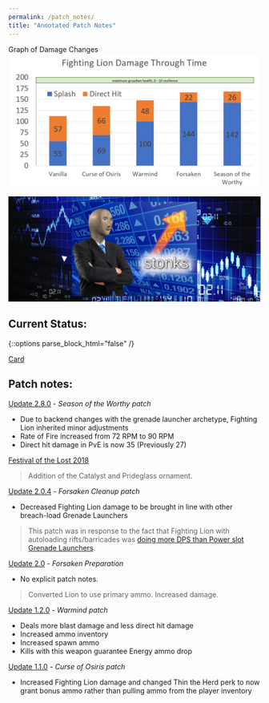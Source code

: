 ```yaml
---
permalink: /patch_notes/
title: "Annotated Patch Notes"
---
```


Graph of Damage Changes
![Fighting Lion Damage per Patch](/assets/images/damage.png)

![Stonks!](/assets/images/stonks.jpg)

## Current Status:

{::options parse_block_html="false" /}

<div class="center">

<a class="embedly-card" href="https://www.reddit.com/r/DestinyTheGame/comments/fh9tmz/feel_like_the_fighting_lion_was_nerfed_checkin/fkc4tl5">Card</a>
<script async src="//embed.redditmedia.com/widgets/platform.js" charset="UTF-8"></script>

</div>

## Patch notes:

[Update 2.8.0](https://www.bungie.net/en/Explore/Detail/News/48838) - _Season of the Worthy patch_

- Due to backend changes with the grenade launcher archetype, Fighting Lion inherited minor adjustments
- Rate of Fire increased from 72 RPM to 90 RPM
- Direct hit damage in PvE is now 35 (Previously 27)

[Festival of the Lost 2018](https://www.bungie.net/en/News/Article/47315)

> Addition of the Catalyst and Prideglass ornament.

[Update 2.0.4](https://www.bungie.net/en/News/Article/47335) - _Forsaken Cleanup patch_

- Decreased Fighting Lion damage to be brought in line with other breach-load Grenade Launchers

> This patch was in response to the fact that Fighting Lion with autoloading rifts/barricades was [doing more DPS than Power slot Grenade Launchers](https://www.reddit.com/r/DestinyTheGame/comments/9bbiwp/fighting_lion_is_currently_extremely_powerful_in/).

[Update 2.0](https://www.bungie.net/en/News/Article/47127) - _Forsaken Preparation_

- No explicit patch notes.

> Converted Lion to use primary ammo. Increased damage.

[Update 1.2.0](https://www.bungie.net/en/News/Article/46849) - _Warmind patch_
- Deals more blast damage and less direct hit damage
- Increased ammo inventory
- Increased spawn ammo
- Kills with this weapon guarantee Energy ammo drop

[Update 1.1.0](https://www.bungie.net/en/News/Article/46522) - _Curse of Osiris patch_

- Increased Fighting Lion damage and changed Thin the Herd perk to now grant bonus ammo rather than pulling ammo from the player inventory
